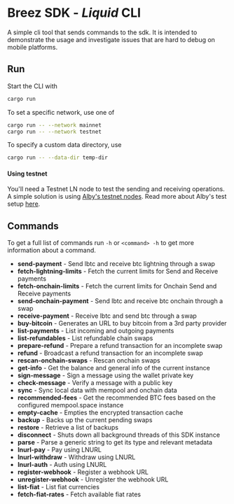 # Breez SDK - *Liquid* CLI

A simple cli tool that sends commands to the sdk. It is intended to demonstrate the usage and investigate issues that are hard to debug on mobile platforms.

## Run

Start the CLI with

```bash
cargo run
```

To set a specific network, use one of

```bash
cargo run -- --network mainnet
cargo run -- --network testnet
```

To specify a custom data directory, use

```bash
cargo run -- --data-dir temp-dir
```

#### Using testnet

You'll need a Testnet LN node to test the sending and receiving operations. A simple solution is using [Alby's testnet nodes](https://thunderhub.regtest.getalby.com). Read more about Alby's test setup [here](https://github.com/getAlby/lightning-browser-extension/wiki/Test-setup).


## Commands

To get a full list of commands run `-h` or `<command> -h` to get more information about a command.

- **send-payment** - Send lbtc and receive btc lightning through a swap
- **fetch-lightning-limits** - Fetch the current limits for Send and Receive payments
- **fetch-onchain-limits** - Fetch the current limits for Onchain Send and Receive payments
- **send-onchain-payment** - Send lbtc and receive btc onchain through a swap
- **receive-payment** - Receive lbtc and send btc through a swap
- **buy-bitcoin** - Generates an URL to buy bitcoin from a 3rd party provider
- **list-payments** - List incoming and outgoing payments
- **list-refundables** - List refundable chain swaps
- **prepare-refund** - Prepare a refund transaction for an incomplete swap
- **refund** - Broadcast a refund transaction for an incomplete swap
- **rescan-onchain-swaps** - Rescan onchain swaps
- **get-info** - Get the balance and general info of the current instance
- **sign-message** - Sign a message using the wallet private key
- **check-message** - Verify a message with a public key
- **sync** - Sync local data with mempool and onchain data
- **recommended-fees** - Get the recommended BTC fees based on the configured mempool.space instance
- **empty-cache** - Empties the encrypted transaction cache
- **backup** - Backs up the current pending swaps
- **restore** - Retrieve a list of backups
- **disconnect** - Shuts down all background threads of this SDK instance
- **parse** - Parse a generic string to get its type and relevant metadata
- **lnurl-pay** - Pay using LNURL
- **lnurl-withdraw** - Withdraw using LNURL
- **lnurl-auth** - Auth using LNURL
- **register-webhook** - Register a webhook URL
- **unregister-webhook** - Unregister the webhook URL
- **list-fiat** - List fiat currencies
- **fetch-fiat-rates** - Fetch available fiat rates
